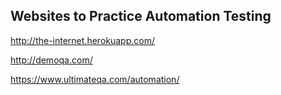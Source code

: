 
## Websites to Practice Automation Testing

http://the-internet.herokuapp.com/

http://demoqa.com/

https://www.ultimateqa.com/automation/










